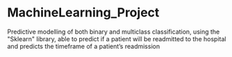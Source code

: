 # MachineLearning_Project
Predictive modelling of both binary and multiclass classification, using the "Sklearn" library, able to predict if a patient will be readmitted to the hospital and predicts the timeframe of a patient’s readmission
